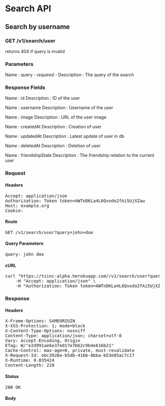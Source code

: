 # Search API

## Search by username

### GET /v1/search/user

returns 404 if query is invalid



### Parameters

Name : query *- required -*
Description : The query of the search


### Response Fields

Name : id
Description : ID of the user

Name : username
Description : Username of the user

Name : image
Description : URL of the user image

Name : createdAt
Description : Creation of user

Name : updatedAt
Description : Latest update of user in db

Name : deletedAt
Description : Deletion of user

Name : friendshipState
Description : The friendship relation to the current user

### Request

#### Headers

<pre>Accept: application/json
Authorization: Token token=AWTnDKLa4L6Qvodo2fAi5UjXZaw
Host: example.org
Cookie: </pre>

#### Route

<pre>GET /v1/search/user?query=john+doe</pre>

#### Query Parameters

<pre>query: john doe</pre>

#### cURL

<pre class="request">curl &quot;https://tsinc-alpha.herokuapp.com//v1/search/user?query=john+doe&quot; -X GET \
	-H &quot;Accept: application/json&quot; \
	-H &quot;Authorization: Token token=AWTnDKLa4L6Qvodo2fAi5UjXZaw&quot;</pre>

### Response

#### Headers

<pre>X-Frame-Options: SAMEORIGIN
X-XSS-Protection: 1; mode=block
X-Content-Type-Options: nosniff
Content-Type: application/json; charset=utf-8
Vary: Accept-Encoding, Origin
ETag: W/&quot;e2d991ae6e37e017e7b62c9b4e616b21&quot;
Cache-Control: max-age=0, private, must-revalidate
X-Request-Id: ebc3926e-b5db-416b-8bba-b53e85ac7c17
X-Runtime: 0.035424
Content-Length: 220</pre>

#### Status

<pre>200 OK</pre>

#### Body

```javascript

```
